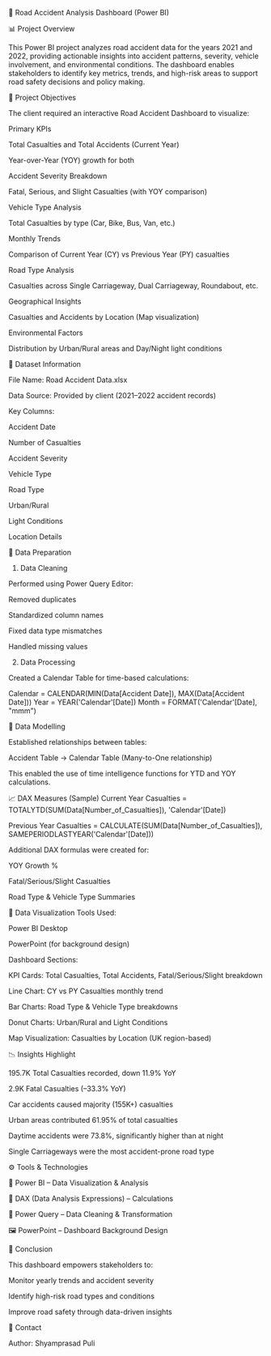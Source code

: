 🚗 Road Accident Analysis Dashboard (Power BI)

📊 Project Overview

This Power BI project analyzes road accident data for the years 2021 and 2022, providing actionable insights into accident patterns, severity, vehicle involvement, and environmental conditions.
The dashboard enables stakeholders to identify key metrics, trends, and high-risk areas to support road safety decisions and policy making.

🧩 Project Objectives

The client required an interactive Road Accident Dashboard to visualize:

Primary KPIs

Total Casualties and Total Accidents (Current Year)

Year-over-Year (YOY) growth for both

Accident Severity Breakdown

Fatal, Serious, and Slight Casualties (with YOY comparison)

Vehicle Type Analysis

Total Casualties by type (Car, Bike, Bus, Van, etc.)

Monthly Trends

Comparison of Current Year (CY) vs Previous Year (PY) casualties

Road Type Analysis

Casualties across Single Carriageway, Dual Carriageway, Roundabout, etc.

Geographical Insights

Casualties and Accidents by Location (Map visualization)

Environmental Factors

Distribution by Urban/Rural areas and Day/Night light conditions

📂 Dataset Information

File Name: Road Accident Data.xlsx

Data Source: Provided by client (2021–2022 accident records)

Key Columns:

Accident Date

Number of Casualties

Accident Severity

Vehicle Type

Road Type

Urban/Rural

Light Conditions

Location Details

🧹 Data Preparation
1. Data Cleaning

Performed using Power Query Editor:

Removed duplicates

Standardized column names

Fixed data type mismatches

Handled missing values

2. Data Processing

Created a Calendar Table for time-based calculations:

Calendar = CALENDAR(MIN(Data[Accident Date]), MAX(Data[Accident Date]))
Year = YEAR('Calendar'[Date])
Month = FORMAT('Calendar'[Date], "mmm")

🔗 Data Modelling

Established relationships between tables:

Accident Table → Calendar Table (Many-to-One relationship)

This enabled the use of time intelligence functions for YTD and YOY calculations.

📈 DAX Measures (Sample)
Current Year Casualties =
TOTALYTD(SUM(Data[Number_of_Casualties]), 'Calendar'[Date])

Previous Year Casualties =
CALCULATE(SUM(Data[Number_of_Casualties]), SAMEPERIODLASTYEAR('Calendar'[Date]))


Additional DAX formulas were created for:

YOY Growth %

Fatal/Serious/Slight Casualties

Road Type & Vehicle Type Summaries

🎨 Data Visualization
Tools Used:

Power BI Desktop

PowerPoint (for background design)

Dashboard Sections:

KPI Cards: Total Casualties, Total Accidents, Fatal/Serious/Slight breakdown

Line Chart: CY vs PY Casualties monthly trend

Bar Charts: Road Type & Vehicle Type breakdowns

Donut Charts: Urban/Rural and Light Conditions

Map Visualization: Casualties by Location (UK region-based)

📉 Insights Highlight

195.7K Total Casualties recorded, down 11.9% YoY

2.9K Fatal Casualties (–33.3% YoY)

Car accidents caused majority (155K+) casualties

Urban areas contributed 61.95% of total casualties

Daytime accidents were 73.8%, significantly higher than at night

Single Carriageways were the most accident-prone road type

⚙️ Tools & Technologies

🧠 Power BI – Data Visualization & Analysis

🧮 DAX (Data Analysis Expressions) – Calculations

🧼 Power Query – Data Cleaning & Transformation

🖼️ PowerPoint – Dashboard Background Design

🏁 Conclusion

This dashboard empowers stakeholders to:

Monitor yearly trends and accident severity

Identify high-risk road types and conditions

Improve road safety through data-driven insights

📧 Contact

Author: Shyamprasad Puli
